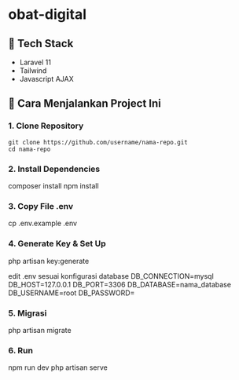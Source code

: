 # obat-digital

## 🧾 Tech Stack
- Laravel 11
- Tailwind
- Javascript AJAX


## 🚀 Cara Menjalankan Project Ini

### 1. **Clone Repository**
```
git clone https://github.com/username/nama-repo.git
cd nama-repo
```
### 2. **Install Dependencies**

composer install
npm install

### 3. **Copy File .env**

cp .env.example .env

### 4. **Generate Key & Set Up**

php artisan key:generate

edit .env sesuai konfigurasi database
DB_CONNECTION=mysql
DB_HOST=127.0.0.1
DB_PORT=3306
DB_DATABASE=nama_database
DB_USERNAME=root
DB_PASSWORD=

### 5. **Migrasi**

php artisan migrate

### 6. **Run**

npm run dev
php artisan serve
